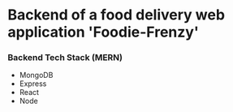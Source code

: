 # Backend of a food delivery web application 'Foodie-Frenzy'

### Backend Tech Stack (MERN)

- MongoDB
- Express
- React
- Node
